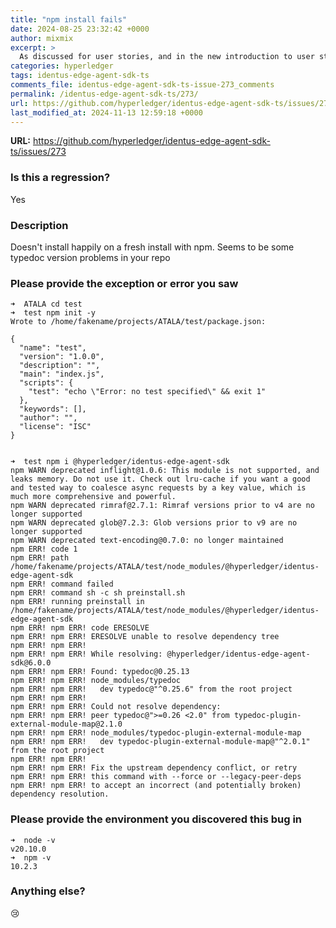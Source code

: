 ```yaml
---
title: "npm install fails"
date: 2024-08-25 23:32:42 +0000
author: mixmix
excerpt: >
  As discussed for user stories, and in the new introduction to user stories, the functional is the \"Why\" (purpose/motivation) and the technical is the \"What\" (capability).  We can also add the SWEBOK reference for definitions to fully resolve this.
categories: hyperledger
tags: identus-edge-agent-sdk-ts
comments_file: identus-edge-agent-sdk-ts-issue-273_comments
permalink: /identus-edge-agent-sdk-ts/273/
url: https://github.com/hyperledger/identus-edge-agent-sdk-ts/issues/273
last_modified_at: 2024-11-13 12:59:18 +0000
---
```



**URL:** https://github.com/hyperledger/identus-edge-agent-sdk-ts/issues/273

### Is this a regression?

Yes

### Description

Doesn't install happily on a fresh install with npm. Seems to be some typedoc version problems in your repo

### Please provide the exception or error you saw

```true
➜  ATALA cd test
➜  test npm init -y
Wrote to /home/fakename/projects/ATALA/test/package.json:

{
  "name": "test",
  "version": "1.0.0",
  "description": "",
  "main": "index.js",
  "scripts": {
    "test": "echo \"Error: no test specified\" && exit 1"
  },
  "keywords": [],
  "author": "",
  "license": "ISC"
}


➜  test npm i @hyperledger/identus-edge-agent-sdk
npm WARN deprecated inflight@1.0.6: This module is not supported, and leaks memory. Do not use it. Check out lru-cache if you want a good and tested way to coalesce async requests by a key value, which is much more comprehensive and powerful.
npm WARN deprecated rimraf@2.7.1: Rimraf versions prior to v4 are no longer supported
npm WARN deprecated glob@7.2.3: Glob versions prior to v9 are no longer supported
npm WARN deprecated text-encoding@0.7.0: no longer maintained
npm ERR! code 1
npm ERR! path /home/fakename/projects/ATALA/test/node_modules/@hyperledger/identus-edge-agent-sdk
npm ERR! command failed
npm ERR! command sh -c sh preinstall.sh
npm ERR! running preinstall in /home/fakename/projects/ATALA/test/node_modules/@hyperledger/identus-edge-agent-sdk
npm ERR! npm ERR! code ERESOLVE
npm ERR! npm ERR! ERESOLVE unable to resolve dependency tree
npm ERR! npm ERR!
npm ERR! npm ERR! While resolving: @hyperledger/identus-edge-agent-sdk@6.0.0
npm ERR! npm ERR! Found: typedoc@0.25.13
npm ERR! npm ERR! node_modules/typedoc
npm ERR! npm ERR!   dev typedoc@"^0.25.6" from the root project
npm ERR! npm ERR!
npm ERR! npm ERR! Could not resolve dependency:
npm ERR! npm ERR! peer typedoc@">=0.26 <2.0" from typedoc-plugin-external-module-map@2.1.0
npm ERR! npm ERR! node_modules/typedoc-plugin-external-module-map
npm ERR! npm ERR!   dev typedoc-plugin-external-module-map@"^2.0.1" from the root project
npm ERR! npm ERR!
npm ERR! npm ERR! Fix the upstream dependency conflict, or retry
npm ERR! npm ERR! this command with --force or --legacy-peer-deps
npm ERR! npm ERR! to accept an incorrect (and potentially broken) dependency resolution.
```


### Please provide the environment you discovered this bug in

```true
➜  node -v
v20.10.0
➜  npm -v
10.2.3
```


### Anything else?

:cry: 